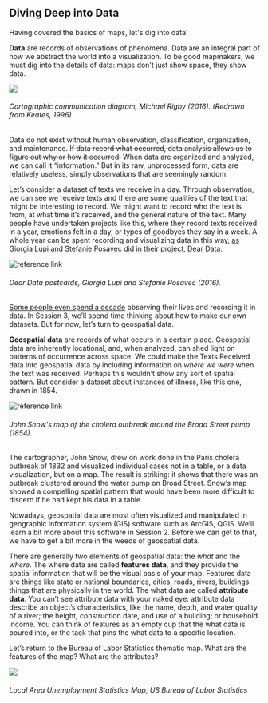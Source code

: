 ## Diving Deep into Data


Having covered the basics of maps, let's dig into data!  

**Data** are records of observations of phenomena. Data are an integral part of how we abstract the world into a visualization. To be good mapmakers, we must dig into the details of data: maps don't just show space, they show data. 

![](https://www.researchgate.net/profile/Michael_Rigby5/publication/301633576/figure/fig24/AS:614355829792775@1523485252647/A-basic-map-communication-model-for-cartography-conceptualising-the-transmission-of.png)
###### Cartographic communication diagram, Michael Rigby (2016). (Redrawn from Keates, 1996)

Data do not exist without human observation, classification, organization, and maintenance. ~~If data record what occurred, data analysis allows us to figure out why or how it occurred.~~ When data are organized and analyzed, we can call it “information.” But in its raw, unprocessed form, data are relatively useless, simply observations that are seemingly random. 

Let’s consider a dataset of texts we receive in a day. Through observation, we can see we receive texts and there are some qualities of the text that might be interesting to record. We might want to record who the text is from, at what time it’s received, and the general nature of the text. Many people have undertaken projects like this, where they record texts received in a year, emotions felt in a day, or types of goodbyes they say in a week. A whole year can be spent recording and visualizing data in this way, [as Giorgia Lupi and Stefanie Posavec did in their project, Dear Data](http://www.dear-data.com/theproject). 

![reference link](https://images.squarespace-cdn.com/content/v1/54eec73ee4b0ae0904da0e94/1469543541721-UB2SLPATTAHHT23DXU3K/ke17ZwdGBToddI8pDm48kAYCpg1VIiwn4rHNOpB5c4B7gQa3H78H3Y0txjaiv_0fDoOvxcdMmMKkDsyUqMSsMWxHk725yiiHCCLfrh8O1z5QPOohDIaIeljMHgDF5CVlOqpeNLcJ80NK65_fV7S1UVjdAUSUmuEOi_N_6GrwUPyU5pNi1K8-4PrHaCC_jPqmRwI9WTNiCkeSufsKtaOj1w/image-asset.jpeg?format=1500w) 
###### Dear Data postcards, Giorgia Lupi and Stefanie Posavec (2016). 

[Some people even spend a decade](https://www.wired.com/2015/10/nicholas-felton-obsessively-recorded-his-private-data-for-10-years/) observing their lives and recording it in data. In Session 3, we’ll spend time thinking about how to make our own datasets. But for now, let’s turn to geospatial data.  

**Geospatial data** are records of what occurs in a certain place. Geospatial data are inherently locational, and, when analyzed, can shed light on patterns of occurrence across space. We could make the Texts Received data into geospatial data by including information on *where we were* when the text was received. Perhaps this wouldn’t show any sort of spatial pattern. But consider a dataset about instances of illness, like this one, drawn in 1854. 

![reference link](https://upload.wikimedia.org/wikipedia/commons/thumb/2/27/Snow-cholera-map-1.jpg/1200px-Snow-cholera-map-1.jpg)
###### John Snow's map of the cholera outbreak around the Broad Street pump (1854). 

The cartographer, John Snow, drew on work done in the Paris cholera outbreak of 1832 and visualized individual cases not in a table, or a data visualization, but on a map. The result is striking: it shows that there was an outbreak clustered around the water pump on Broad Street. Snow’s map showed a compelling spatial pattern that would have been more difficult to discern if he had kept his data in a table. 

Nowadays, geospatial data are most often visualized and manipulated in geographic information system (GIS) software such as ArcGIS, QGIS. We’ll learn a bit more about this software in Session 2. Before we can get to that, we have to get a bit more in the weeds of geospatial data. 

There are generally two elements of geospatial data: the *what* and the *where*. The where data are called **features data**, and they provide the spatial information that will be the visual basis of your map. Features data are things like state or national boundaries, cities, roads, rivers, buildings: things that are physically in the world. The what data are called **attribute data**. You can’t see attribute data with your naked eye: attribute data describe an object’s characteristics, like the name, depth, and water quality of a river; the height, construction date, and use of a building; or household income. You can think of features as an empty cup that the what data is poured into, or the tack that pins the what data to a specific location. 

Let’s return to the Bureau of Labor Statistics thematic map. What are the features of the map? What are the attributes? 

![](https://i.imgur.com/BP8YjPZ.jpg)
###### Local Area Unemployment Statistics Map, US Bureau of Labor Statistics

